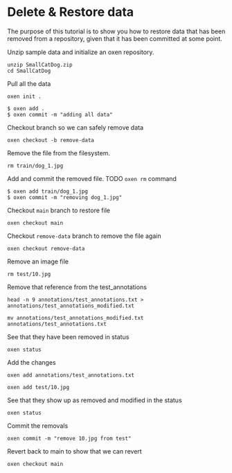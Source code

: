 
# Delete & Restore data

The purpose of this tutorial is to show you how to restore data that has been removed from a repository, given that it has been committed at some point.

Unzip sample data and initialize an oxen repository.

```shell
unzip SmallCatDog.zip
cd SmallCatDog
```

Pull all the data

```shell
oxen init .
```

```shell
$ oxen add .
$ oxen commit -m "adding all data"
```

Checkout branch so we can safely remove data

```shell
oxen checkout -b remove-data
```

Remove the file from the filesystem.

```shell
rm train/dog_1.jpg
```

Add and commit the removed file. TODO `oxen rm` command

```shell
$ oxen add train/dog_1.jpg
$ oxen commit -m "removing dog_1.jpg"
```

Checkout `main` branch to restore file

```shell
oxen checkout main
```

Checkout `remove-data` branch to remove the file again

```shell
oxen checkout remove-data
```

Remove an image file

`rm test/10.jpg`

Remove that reference from the test_annotations

`head -n 9 annotations/test_annotations.txt > annotations/test_annotations_modified.txt`

`mv annotations/test_annotations_modified.txt annotations/test_annotations.txt`

See that they have been removed in status

`oxen status`

Add the changes

`oxen add annotations/test_annotations.txt`

`oxen add test/10.jpg`

See that they show up as removed and modified in the status

`oxen status`

Commit the removals

`oxen commit -m "remove 10.jpg from test"`

Revert back to main to show that we can revert

`oxen checkout main`
